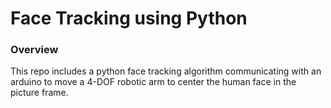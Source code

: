 # Face Tracking using Python
### Overview
This repo includes a python face tracking algorithm communicating with an arduino to  move a 4-DOF robotic arm to center the human face in the picture frame.
